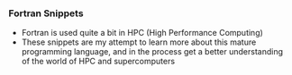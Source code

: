 ### Fortran Snippets

* Fortran is used quite a bit in HPC (High Performance Computing)
* These snippets are my attempt to learn more about this mature programming language, and in the process get a better understanding of the world of HPC and supercomputers
